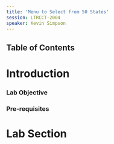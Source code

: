 ```yaml
---
title: 'Menu to Select from 50 States'
session: LTRCCT-2004
speaker: Kevin Simpson
---
```


## Table of Contents

# Introduction
### Lab Objective

### Pre-requisites


# Lab Section